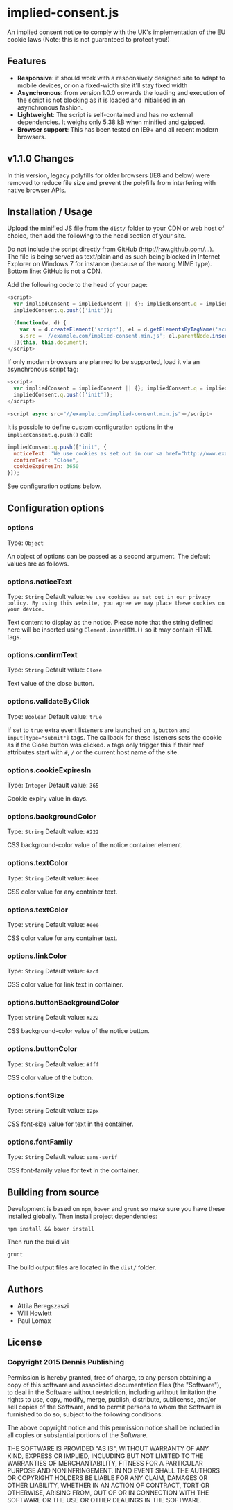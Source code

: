 # implied-consent.js

An implied consent notice to comply with the UK's implementation of the EU
cookie laws (Note: this is not guaranteed to protect you!)

## Features

* __Responsive__: it should work with a responsively designed site to adapt to mobile devices, or
on a fixed-width site it'll stay fixed width
* __Asynchronous__: from version 1.0.0 onwards the loading and execution of the script is not blocking
as it is loaded and initialised in an asynchronous fashion.
* __Lightweight__: The script is self-contained and has no external
dependencies. It weighs only 5.38 kB when minified and gzipped.
* __Browser support__: This has been tested on IE9+ and all recent modern browsers.

## v1.1.0 Changes
In this version, legacy polyfills for older browsers (IE8 and below) were removed to reduce file size and 
prevent the polyfills from interfering with native browser APIs.

## Installation / Usage

Upload the minified JS file from the `dist/` folder to your CDN or web host of
choice, then add the following to the head section of your site.

Do not include the script directly from GitHub (http://raw.github.com/...). The
file is being served as text/plain and as such being blocked in Internet
Explorer on Windows 7 for instance (because of the wrong MIME type). Bottom
line: GitHub is not a CDN.

Add the following code to the head of your page:

```js
<script>
  var impliedConsent = impliedConsent || {}; impliedConsent.q = impliedConsent.q || [];
  impliedConsent.q.push(['init']);

  (function(w, d) {
    var s = d.createElement('script'), el = d.getElementsByTagName('script')[0]; s.async = true;
    s.src = '//example.com/implied-consent.min.js'; el.parentNode.insertBefore(s, el);
  })(this, this.document);
</script>
```

If only modern browsers are planned to be supported, load it via an asynchronous script tag:

```js
<script>
  var impliedConsent = impliedConsent || {}; impliedConsent.q = impliedConsent.q || [];
  impliedConsent.q.push(['init']);
</script>

<script async src="//example.com/implied-consent.min.js"></script>
```

It is possible to define custom configuration options in the `impliedConsent.q.push()` call:

```js
impliedConsent.q.push(["init", {
  noticeText: 'We use cookies as set out in our <a href="http://www.example.com/cookie-policy">cookie policy</a>. By using this website, you agree we may place these cookies on your device.',
  confirmText: "Close",
  cookieExpiresIn: 3650
}]);
```

See configuration options below.

## Configuration options

### options

Type: `Object`

An object of options can be passed as a second argument. The default values are
as follows.

### options.noticeText

Type: `String` Default value: `We use cookies as set out in our privacy policy. By using this website, you agree we may place these cookies on your device.`

Text content to display as the notice. Please note that the string defined here will be inserted using `Element.innerHTML()` so it may contain HTML tags.

### options.confirmText

Type: `String` Default value: `Close`

Text value of the close button.

### options.validateByClick

Type: `Boolean` Default value: `true`

If set to `true` extra event listeners are launched on `a`, `button` and
`input[type="submit"]` tags. The callback for these listeners sets the cookie as
if the Close button was clicked. `a` tags only trigger this if their href
attributes start with `#`, `/` or the current host name of the site.

### options.cookieExpiresIn

Type: `Integer` Default value: `365`

Cookie expiry value in days.

### options.backgroundColor

Type: `String` Default value: `#222`

CSS background-color value of the notice container element.

### options.textColor

Type: `String` Default value: `#eee`

CSS color value for any container text.

### options.textColor

Type: `String` Default value: `#eee`

CSS color value for any container text.

### options.linkColor

Type: `String` Default value: `#acf`

CSS color value for link text in container.

### options.buttonBackgroundColor

Type: `String` Default value: `#222`

CSS background-color value of the notice button.

### options.buttonColor

Type: `String` Default value: `#fff`

CSS color value of the button.

### options.fontSize

Type: `String` Default value: `12px`

CSS font-size value for text in the container.

### options.fontFamily

Type: `String` Default value: `sans-serif`

CSS font-family value for text in the container.

## Building from source

Development is based on `npm`, `bower` and `grunt` so make sure you have these
installed globally. Then install project dependencies:

`npm install && bower install`

Then run the build via

`grunt`

The build output files are located in the `dist/` folder.

## Authors

* Attila Beregszaszi
* Will Howlett
* Paul Lomax

## License

### Copyright 2015 Dennis Publishing

Permission is hereby granted, free of charge, to any person obtaining
a copy of this software and associated documentation files (the
"Software"), to deal in the Software without restriction, including
without limitation the rights to use, copy, modify, merge, publish,
distribute, sublicense, and/or sell copies of the Software, and to
permit persons to whom the Software is furnished to do so, subject to
the following conditions:

The above copyright notice and this permission notice shall be
included in all copies or substantial portions of the Software.

THE SOFTWARE IS PROVIDED "AS IS", WITHOUT WARRANTY OF ANY KIND,
EXPRESS OR IMPLIED, INCLUDING BUT NOT LIMITED TO THE WARRANTIES OF
MERCHANTABILITY, FITNESS FOR A PARTICULAR PURPOSE AND
NONINFRINGEMENT. IN NO EVENT SHALL THE AUTHORS OR COPYRIGHT HOLDERS BE
LIABLE FOR ANY CLAIM, DAMAGES OR OTHER LIABILITY, WHETHER IN AN ACTION
OF CONTRACT, TORT OR OTHERWISE, ARISING FROM, OUT OF OR IN CONNECTION
WITH THE SOFTWARE OR THE USE OR OTHER DEALINGS IN THE SOFTWARE.
